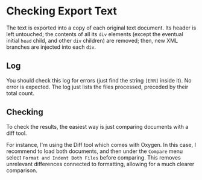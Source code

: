 # Checking Export Text

The text is exported into a copy of each original text document. Its header is left untouched; the contents of all its `div` elements (except the eventual initial `head` child, and other `div` children) are removed; then, new XML branches are injected into each `div`.

## Log

You should check this log for errors (just find the string `[ERR]` inside it). No error is expected. The log just lists the files processed, preceded by their total count.

## Checking

To check the results, the easiest way is just comparing documents with a diff tool.

For instance, I'm using the Diff tool which comes with Oxygen. In this case, I recommend to load both documents, and then under the `Compare` menu select `Format and Indent Both Files` before comparing. This removes unrelevant differences connected to formatting, allowing for a much clearer comparison.
